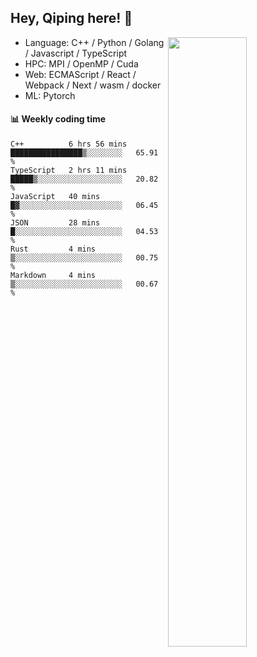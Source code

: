 

## Hey, Qiping here! :wave:

[<img align="right" width="50%" src="https://github-readme-stats.vercel.app/api?username=ppppqp&theme=dark&show_icons=true">](https://metrics.lecoq.io/ppppqp?template=classic)



-   Language: C++ / Python / Golang / Javascript / TypeScript
-   HPC: MPI / OpenMP / Cuda
-   Web: ECMAScript / React / Webpack / Next / wasm / docker
-   ML: Pytorch



#### :bar_chart: Weekly coding time

<!--START_SECTION:waka-->

```text
C++          6 hrs 56 mins   ████████████████▒░░░░░░░░   65.91 %
TypeScript   2 hrs 11 mins   █████▒░░░░░░░░░░░░░░░░░░░   20.82 %
JavaScript   40 mins         █▓░░░░░░░░░░░░░░░░░░░░░░░   06.45 %
JSON         28 mins         █░░░░░░░░░░░░░░░░░░░░░░░░   04.53 %
Rust         4 mins          ▒░░░░░░░░░░░░░░░░░░░░░░░░   00.75 %
Markdown     4 mins          ▒░░░░░░░░░░░░░░░░░░░░░░░░   00.67 %
```

<!--END_SECTION:waka-->
